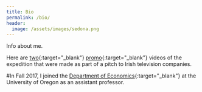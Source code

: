 ```yaml
---
title: Bio
permalink: /bio/
header:
  image: /assets/images/sedona.png
---
```


Info about me.

 Here are [two](http://www.youtube.com/watch?v=BOFWtnCMnJw){:target="_blank"} [promo](http://www.youtube.com/watch?v=fL4JsEH_CJU){:target="_blank"} videos of the expedition that were made as part of a pitch to Irish television companies.

#In Fall 2017, I joined the [Department of Economics](http://economics.uoregon.edu/){:target="_blank"} at the University of Oregon as an assistant professor.


